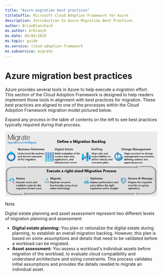 ```yaml
---
title: "Azure migration best practices"
titleSuffix: Microsoft Cloud Adoption Framework for Azure
description: Introduction to Azure Migration Best Practices
author: BrianBlanchard
ms.author: brblanch
ms.date: 04/04/2019
ms.topic: guide
ms.service: cloud-adoption-framework
ms.subservice: migrate
---
```


# Azure migration best practices

Azure provides several tools in Azure to help execute a migration effort. This section of the Cloud Adoption Framework is designed to help readers implement those tools in alignment with best practices for migration. These best practices are aligned to one of the processes within the Cloud Adoption Framework migration model pictured below.

Expand any process in the table of contents on the left to see best practices typically required during that process.

![Cloud Adoption Framework migration model](../../_images/operational-transformation-migrate.png)

> [!NOTE]
> Digital estate planning and asset assessment represent two different levels of migration planning and assessment:
>
> - **Digital estate planning:** You plan or rationalize the digital estate during planning, to establish an overall migration backlog. However, this plan is based on some assumptions and details that need to be validated before a workload can be migrated.
> - **Asset assessment:** You assess a workload's individual assets before migration of the workload, to evaluate cloud compatibility and understand architecture and sizing constraints. This process validates initial assumptions and provides the details needed to migrate an individual asset.
